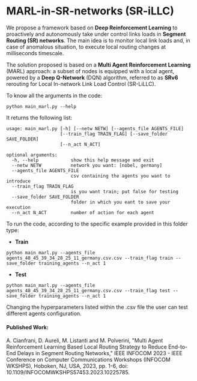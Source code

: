 # MARL-in-SR-networks (SR-iLLC)

We propose a framework based on __Deep Reinforcement Learning__ to proactively and autonomously take under control links loads in __Segment Routing (SR) networks__.
The main idea is to monitor local link loads and, in case of anomalous situation, to execute local routing changes at milliseconds timescale.

The solution proposed is based on a __Multi Agent Reinforcement Learning__ (MARL) approach: a subset of nodes is equipped with a local agent, powered
by a __Deep Q-Network__ (DQN) algorithm, referred to as __SRv6__ rerouting for Local In-network Link Load Control (SR-LiLLC).

To know all the arguments in the code:

```
python main_marl.py --help
```
It returns the following list:

```
usage: main_marl.py [-h] [--netw NETW] [--agents_file AGENTS_FILE]
                    [--train_flag TRAIN_FLAG] [--save_folder SAVE_FOLDER]
                    [--n_act N_ACT]

optional arguments:
  -h, --help            show this help message and exit
  --netw NETW           network you want: [nobel, germany]
  --agents_file AGENTS_FILE
                        csv containing the agents you want to introduce
  --train_flag TRAIN_FLAG
                        is you want train; put false for testing
  --save_folder SAVE_FOLDER
                        folder in which you eant to save your execution
  --n_act N_ACT         number of action for each agent

```

To run the code, according to the specific example provided in this folder type:

- __Train__

```
python main_marl.py --agents_file agents_48_45_39_34_28_25_11_germany.csv.csv --train_flag train --save_folder training_agents --n_act 1
```

- __Test__

```
python main_marl.py --agents_file agents_48_45_39_34_28_25_11_germany.csv.csv --train_flag test --save_folder training_agents --n_act 1
```

Changing the hyperparameters listed within the .csv file the user can test different agents configuration.

#### Published Work:

A. Cianfrani, D. Aureli, M. Listanti and M. Polverini, "Multi Agent Reinforcement Learning Based Local Routing Strategy to Reduce End-to-End Delays in Segment Routing Networks," IEEE INFOCOM 2023 - IEEE Conference on Computer Communications Workshops (INFOCOM WKSHPS), Hoboken, NJ, USA, 2023, pp. 1-6, doi: 10.1109/INFOCOMWKSHPS57453.2023.10225785.

